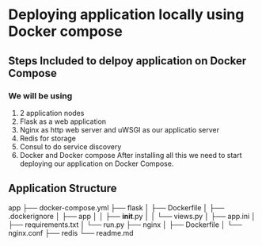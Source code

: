 # Deploying application locally using Docker compose
## Steps Included to delpoy application on Docker Compose
### We will be using
 1. 2 application nodes
 2. Flask as a web application
 3. Nginx as http web server and uWSGI as our applicatio server 
 4. Redis for storage
 5. Consul to do service discovery 
 6. Docker and Docker compose 
 After installing all this we need to start deploying our application on Docker Compose.
 
 ## Application Structure
 app
├── docker-compose.yml
├── flask
│   ├── Dockerfile
│   ├── .dockerignore
│   ├── app
│   │   ├── __init__.py
│   │   └── views.py
│   ├── app.ini
│   ├── requirements.txt
│   └── run.py
├── nginx
│   ├── Dockerfile
│   └── nginx.conf
├── redis
└── readme.md


 
